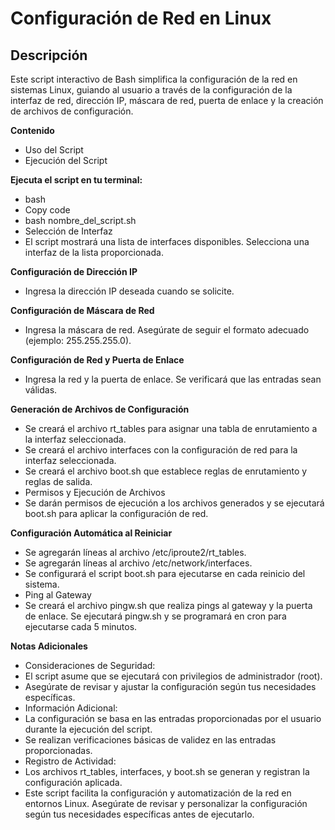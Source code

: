 # Configuración de Red en Linux

## Descripción

Este script interactivo de Bash simplifica la configuración de la red en sistemas Linux, guiando al usuario a través de la configuración de la interfaz de red, dirección IP, máscara de red, puerta de enlace y la creación de archivos de configuración.

**Contenido**
- Uso del Script
- Ejecución del Script

**Ejecuta el script en tu terminal:**
- bash
- Copy code
- bash nombre_del_script.sh
- Selección de Interfaz
- El script mostrará una lista de interfaces disponibles. Selecciona una interfaz de la lista proporcionada.

**Configuración de Dirección IP**
- Ingresa la dirección IP deseada cuando se solicite.

**Configuración de Máscara de Red**
- Ingresa la máscara de red. Asegúrate de seguir el formato adecuado (ejemplo: 255.255.255.0).

**Configuración de Red y Puerta de Enlace**
- Ingresa la red y la puerta de enlace. Se verificará que las entradas sean válidas.

**Generación de Archivos de Configuración**
- Se creará el archivo rt_tables para asignar una tabla de enrutamiento a la interfaz seleccionada.
- Se creará el archivo interfaces con la configuración de red para la interfaz seleccionada.
- Se creará el archivo boot.sh que establece reglas de enrutamiento y reglas de salida.
- Permisos y Ejecución de Archivos
- Se darán permisos de ejecución a los archivos generados y se ejecutará boot.sh para aplicar la configuración de red.

**Configuración Automática al Reiniciar**
- Se agregarán líneas al archivo /etc/iproute2/rt_tables.
- Se agregarán líneas al archivo /etc/network/interfaces.
- Se configurará el script boot.sh para ejecutarse en cada reinicio del sistema.
- Ping al Gateway
- Se creará el archivo pingw.sh que realiza pings al gateway y la puerta de enlace. Se ejecutará pingw.sh y se programará en cron para ejecutarse cada 5 minutos.

**Notas Adicionales**
- Consideraciones de Seguridad:
- El script asume que se ejecutará con privilegios de administrador (root).
- Asegúrate de revisar y ajustar la configuración según tus necesidades específicas.
- Información Adicional:
- La configuración se basa en las entradas proporcionadas por el usuario durante la ejecución del script.
- Se realizan verificaciones básicas de validez en las entradas proporcionadas.
- Registro de Actividad:
- Los archivos rt_tables, interfaces, y boot.sh se generan y registran la configuración aplicada.
- Este script facilita la configuración y automatización de la red en entornos Linux. Asegúrate de revisar y personalizar la configuración según tus necesidades específicas antes de ejecutarlo.
